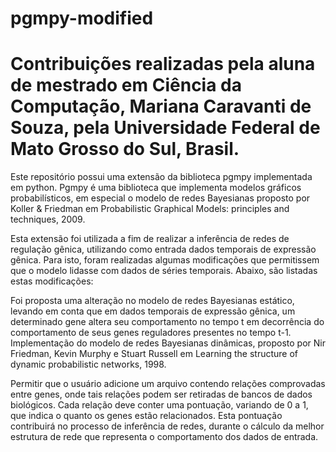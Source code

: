 # pgmpy-modified
# Contribuições realizadas pela aluna de mestrado em Ciência da Computação, Mariana Caravanti de Souza, pela Universidade Federal de Mato Grosso do Sul, Brasil. 

Este repositório possui uma extensão da biblioteca pgmpy implementada em python. Pgmpy é uma biblioteca que implementa modelos gráficos probabilísticos, em especial o modelo de redes Bayesianas proposto por Koller & Friedman em Probabilistic Graphical Models: principles and techniques, 2009.

Esta extensão foi utilizada a fim de realizar a inferência de redes de regulação gênica, utilizando como entrada dados temporais de expressão gênica. Para isto, foram realizadas algumas modificações que permitissem que o modelo lidasse com dados de séries temporais. Abaixo, são listadas estas modificações:

Foi proposta uma alteração no modelo de redes Bayesianas estático, levando em conta que em dados temporais de expressão gênica, um determinado gene altera seu comportamento no tempo t em decorrência do comportamento de seus genes reguladores presentes no tempo t-1.
Implementação do modelo de redes Bayesianas dinâmicas, proposto por Nir Friedman, Kevin Murphy e Stuart Russell em Learning the structure of dynamic probabilistic networks, 1998.

Permitir que o usuário adicione um arquivo contendo relações comprovadas entre genes, onde tais relações podem ser retiradas de bancos de dados biológicos. Cada relação deve conter uma pontuação, variando de 0 a 1, que indica o quanto os genes estão relacionados. Esta pontuação contribuirá no processo de inferência de redes, durante o cálculo da melhor estrutura de rede que representa o comportamento dos dados de entrada.
